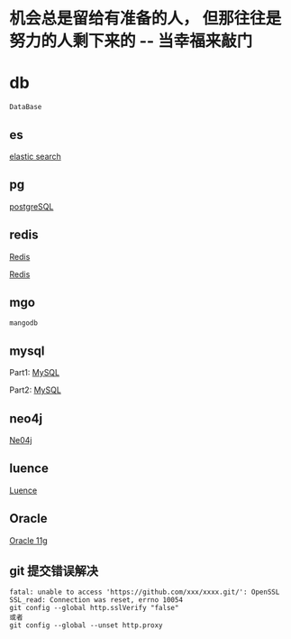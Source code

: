# 机会总是留给有准备的人， 但那往往是努力的人剩下来的 -- 当幸福来敲门
# db
```
DataBase
```
## es
[elastic search](allst-es/README-ES.md)

## pg
[postgreSQL](allst-postgresql/README.md)

## redis
[Redis](allst-redis/README-REDIS2.md)

[Redis](allst-redis/README-REDIS.md)

## mgo
```
mangodb
```

## mysql
Part1: [MySQL](allst-mysql/README-MYSQL.md)

Part2: [MySQL](allst-mysql/README-MYSQL2.md)

## neo4j

[Ne04j](allst-neo4j/README.md)

## luence
[Luence](allst-luence/README.md)

## Oracle
[Oracle 11g](allst-oracle/README.md)

## git 提交错误解决
```text
fatal: unable to access 'https://github.com/xxx/xxxx.git/': OpenSSL SSL_read: Connection was reset, errno 10054
git config --global http.sslVerify "false"
或者
git config --global --unset http.proxy
```